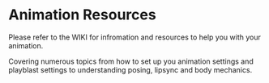 # Animation Resources

Please refer to the WIKI for infromation and resources to help you with your animation.

Covering numerous topics from how to set up you animation settings and playblast settings to understanding posing, lipsync and body mechanics. 
